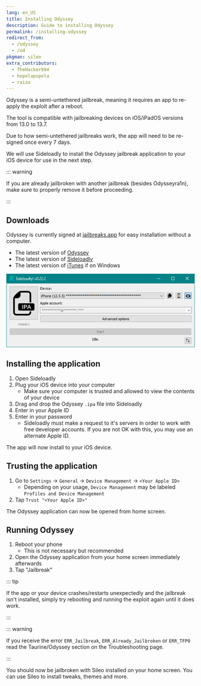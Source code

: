 ```yaml
---
lang: en_US
title: Installing Odyssey
description: Guide to installing Odyssey
permalink: /installing-odyssey
redirect_from:
  - /odyssey
  - /od
pkgman: sileo
extra_contributors:
  - TheHacker894
  - hopolapopola
  - raizo
---
```


Odyssey is a <router-link to="/types-of-jailbreak/#semi-untethered-jailbreaks">semi-untethered jailbreak</router-link>, meaning it requires an app to re-apply the exploit after a reboot.

The tool is compatible with jailbreaking devices on iOS/iPadOS versions from 13.0 to 13.7.

Due to how semi-untethered jailbreaks work, the app will need to be <router-link to="/resigning-apps">re-signed</router-link> once every 7 days.

We will use Sideloadly to install the Odyssey jailbreak application to your iOS device for use in the next step.

::: warning

If you are already jailbroken with another jailbreak (besides Odysseyra1n), make sure to properly <router-link to="/restoring-rootfs">remove it</router-link> before proceeding.

:::

## Downloads

<div class="custom-container tip" id="ifJailbreaksAppSigned"><p>
Odyssey is currently signed at <a href="https://jailbreaks.app/" target="_blank">jailbreaks.app</a> for easy installation without a computer.
</p></div>

- The latest version of [Odyssey](https://theodyssey.dev/)
- The latest version of [Sideloadly](https://sideloadly.io/)
- The latest version of [iTunes](https://www.apple.com/itunes/download/win32) if on Windows

![A screenshot of the Sideloadly application (Windows)](/assets/images/sideloadly_win.png)

## Installing the application

1. Open Sideloadly
1. Plug your iOS device into your computer
    - Make sure your computer is trusted and allowed to view the contents of your device
1. Drag and drop the Odyssey `.ipa` file into Sideloadly
1. Enter in your Apple ID
1. Enter in your password
    - Sideloadly must make a request to it's servers in order to work with free developer accounts. If you are not OK with this, you may use an alternate Apple ID.

The app will now install to your iOS device.

## Trusting the application

1. Go to `Settings` -> `General` -> `Device Management` -> `<Your Apple ID>`
    - Depending on your usage, `Device Management` may be labeled `Profiles and Device Management`
1. Tap `Trust "<Your Apple ID>"`

The Odyssey application can now be opened from home screen.

## Running Odyssey

1. Reboot your phone
    - This is not necessary but recommended
1. Open the Odyssey application from your home screen immediately afterwards
1. Tap "Jailbreak"

::: tip

If the app or your device crashes/restarts unexpectedly and the jailbreak isn't installed, simply try rebooting and running the exploit again until it does work.

:::

::: warning

If you receive the error `ERR_Jailbreak`, `ERR_Already_Jailbroken` or `ERR_TFP0` read the Taurine/Odyssey section on the <router-link to="/troubleshooting/#common-errors-on-odyssey-and-taurine">Troubleshooting</router-link> page.

:::

You should now be jailbroken with Sileo installed on your home screen. You can use Sileo to install <router-link to="/faq/#what-are-tweaks">tweaks</router-link>, themes and more.
